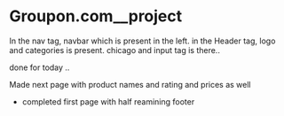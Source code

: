 # Groupon.com__project
In the nav tag, navbar which is present in the left.
in the Header tag, logo and categories is present.
chicago and input tag is there..

done for today ..

Made next page with product names and rating and prices as well

- completed first page with half reamining footer


